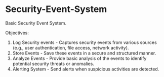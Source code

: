 # Security-Event-System
Basic Security Event System.


Objectives:
1. Log Security events - Captures security events from various sources (e.g., user authentication, file access, network activity).
2. Store Events - Save these events in a secure and structured manner.
3. Analyze Events - Provide basic analysis of the events to identify potential security threats or anomalies.
4. Alerting System - Send alerts when suspicious activities are detected.
